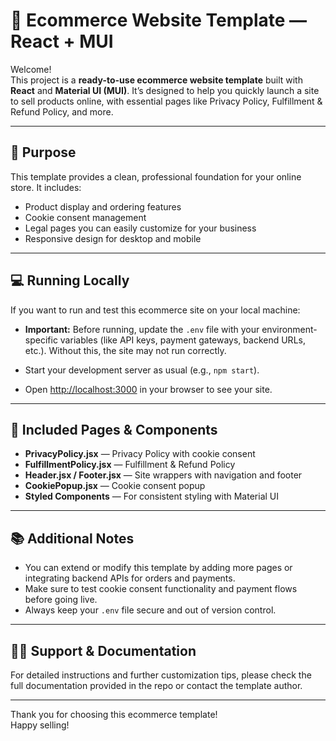 # 🛒 Ecommerce Website Template — React + MUI

Welcome!  
This project is a **ready-to-use ecommerce website template** built with **React** and **Material UI (MUI)**. It’s designed to help you quickly launch a site to sell products online, with essential pages like Privacy Policy, Fulfillment & Refund Policy, and more.

---

## 🎯 Purpose

This template provides a clean, professional foundation for your online store. It includes:

- Product display and ordering features  
- Cookie consent management  
- Legal pages you can easily customize for your business  
- Responsive design for desktop and mobile

---

## 💻 Running Locally

If you want to run and test this ecommerce site on your local machine:

- **Important:** Before running, update the `.env` file with your environment-specific variables (like API keys, payment gateways, backend URLs, etc.). Without this, the site may not run correctly.

- Start your development server as usual (e.g., `npm start`).

- Open [http://localhost:3000](http://localhost:3000) in your browser to see your site.

---

## 📂 Included Pages & Components

- **PrivacyPolicy.jsx** — Privacy Policy with cookie consent  
- **FulfillmentPolicy.jsx** — Fulfillment & Refund Policy  
- **Header.jsx / Footer.jsx** — Site wrappers with navigation and footer  
- **CookiePopup.jsx** — Cookie consent popup  
- **Styled Components** — For consistent styling with Material UI

---

## 📚 Additional Notes

- You can extend or modify this template by adding more pages or integrating backend APIs for orders and payments.
- Make sure to test cookie consent functionality and payment flows before going live.
- Always keep your `.env` file secure and out of version control.

---

## 🙋‍♂️ Support & Documentation

For detailed instructions and further customization tips, please check the full documentation provided in the repo or contact the template author.

---

Thank you for choosing this ecommerce template!  
Happy selling!
